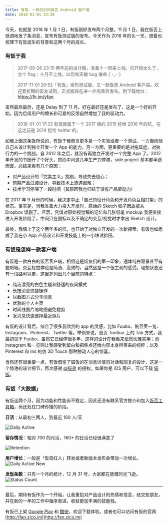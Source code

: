 ```yaml
---
title: 有饭，一款白白的饭否 Android 客户端
date: 2018-01-01 23:20
---
```


今天，也就是 2018 年 1 月 1 日，有饭刚好发布两个月整。11 月 1 日，我在饭否上低调地发了条消息，宣布有饭测试版的发布。今天作为 2018 年的头一天，想着也梳理下有饭诞生的背景和这两个月的成长。

### 有饭于我

> 2017-09-26 23:15  两年前的设计稿，准备十一回来上线。坑开得太久了，立个 flag：十月不上线，以后每天被 bug 催命 (´･_･`)

> 2017-11-01 20:52「有饭」发布测试版，又一款饭否 Android 客户端。欢迎爱折腾的饭友试用，正式版将在进一步完善后发布。附下载地址：https://fir.im/yfan

虽然最后最后，还是 Delay 到了 11 月。好在最好还是发布了，这是一个好的开始，因为后续用户的增长和可爱的反馈自然增加了我的驱动力。

> 2018-01-01 17:33 有饭就属于一个 2017 填的 2015 挖给 2016 年的坑，在这之前是 2014 挖给 twitter 的。

如我上面这条饭所说的，有饭于我而言更多是一个实验或者一个测试。一方面检验自己从设计到独立开发一个 App 的能力，另一方面，更重要的是对拖延症、对执行力的一个挑战。自 2012 年之后，就没有再独立开发过一个完整 App 了。2012 年开发的书圈开了个好头，然而中间这几年生产力停滞，side project 基本都半途而废。总结来看有几个原因：

- 对产品设计的「完美主义」挑剔，导致失去信心；
- 前期产品过渡设计，导致技术上遭遇困难；
- 技术学习停滞了一段时间（其原因我也归结于没有产品驱动力）

在 2017 年 9 月份的时候，我决定中止「自己的设计角色和开发角色互相打架」的状态。事实是，当我准备大力投入开发时，原始的 Sketch 稿子因故被从 Dropbox 误删了。且罢，凭借对原始视觉稿的记忆和几张纸笔 mockup 我便直接进入开发阶段了，中间只在图标以及不确定的交互/视觉时才拿出 Sketch 设计。

最终，我填上了这个两年多的坑，也开始了对独立开发的一次新探索，有饭也如愿成了我在小 App 产品设计和开发技能上的一小块试验田。

### 有饭是怎样一款客户端

有饭是一款白白的饭否客户端，相信这是饭友们的第一印象，通体纯白背景甚至有些刺眼。交互视觉体验是简洁、高效的，当然这是一个很主观的感受。理想状态还有一段路可以走，这里罗列出几个目前的特点：

- 纯洁漂亮的白色主题和舒适的夜间模式
- 长按消息快捷操作
- 以截图方式分享消息
- 优雅的个人主页
- 时间线图片缩略图避免裁剪
- 发消息快速选择最近照片

有饭的设计背后，综合了很多我欣赏的 app 的灵感，比如 Fuubo、豌豆荚一览、Instagram、Pinterest、Twitter 等。举例来说，首页 Toolbar 上的 Tab 方式，我最初见于 Fuubo，虽然它已经停很多年，这样的设计在我看来依然优雅实用；而 Instagram 和一览则让我感受到留白和把焦点还给内容本身所带来的纯粹；以及Pinterest 和 Ins 的仿 3D Touch 那种触动人心的惊喜。

当然还有很重要一点，有饭借鉴了猫饭的在消息详情页对话和回复的设计，这是一个惊艳的设计细节，再次感谢 [@猫弟](http://fanfou.com/maundytime) 的授权。如果你是 iOS 用户，可以下载 [猫饭](http://t.cn/RHO8VCT)。

### 有饭「大数据」

有饭这两个月，因为功能和性能尚不稳定，因此还没有联系官方推介和加入[饭否工具箱](https://spacekid.me/fanfou-toolkit/)，尚还处在口碑传播的阶段。

**日活**：从最初三两人，到最近 160 人/天

![Daily Active](http://yczim.qiniudn.com/blog/youfan_daily_active.jpg)

**留存情况**：相对 700 的月活，160+ 的日活已经很满意了

![Retention](http://yczim.qiniudn.com/blog/youfan_retention.jpg)

**用户增长**：一般是「饭否红人」转发或者新版本发布会带动一次增长。
![Daily Active New](http://yczim.qiniudn.com/blog/youfan_daily_active_new.jpg)

**发饭条数**：只有一个月的统计，12 月 31 号，大家都在感慨时光飞逝。
![Status Count](http://yczim.qiniudn.com/blog/youfan_status_count_success.jpg)

---

最后，期待有饭作为一个开始，让我重拾对产品设计的热情和信息，结交些朋友，并在新的一年的工作中循序渐进，收获更加丰满的技能栈。

有饭已上架 [Google Play](https://play.google.com/store/apps/details?id=im.zico.fancy) 和 [酷安](https://www.coolapk.com/apk/170292)，欢迎下载体验。或者也可以访问有饭的官网 [http://fan.zico.im](http://fan.zico.im)